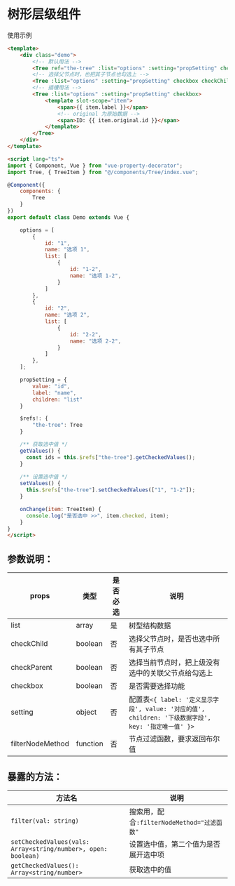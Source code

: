 # 树形层级组件

使用示例

```html
<template>
    <div class="demo">
        <!-- 默认用法 -->
        <Tree ref="the-tree" :list="options" :setting="propSetting" checkbox @nodeChange="onChange" @nodeClick="onChange" />
        <!-- 选择父节点时，也把其子节点也勾选上 -->
        <Tree :list="options" :setting="propSetting" checkbox checkChild />
        <!-- 插槽用法 -->
        <Tree :list="options" :setting="propSetting" checkbox>
            <template slot-scope="item">
                <span>{{ item.label }}</span>
                <!-- original 为原始数据 -->
                <span>ID: {{ item.original.id }}</span>
            </template>
        </Tree>
    </div>
</template>

<script lang="ts">
import { Component, Vue } from "vue-property-decorator";
import Tree, { TreeItem } from "@/components/Tree/index.vue";

@Component({
    components: {
        Tree
    }
})
export default class Demo extends Vue {

    options = [
        {
            id: "1",
            name: "选项 1",
            list: [
                {
                    id: "1-2",
                    name: "选项 1-2",
                }
            ]
        },
        {
            id: "2",
            name: "选项 2",
            list: [
                {
                    id: "2-2",
                    name: "选项 2-2",
                }
            ]
        },
    ];

    propSetting = {
        value: "id",
        label: "name",
        children: "list"
    }

    $refs!: {
        "the-tree": Tree
    }

    /** 获取选中值 */
    getValues() {
      const ids = this.$refs["the-tree"].getCheckedValues();
    }
    
    /** 设置选中值 */
    setValues() {
      this.$refs["the-tree"].setCheckedValues(["1", "1-2"]);
    }

    onChange(item: TreeItem) {
      console.log("是否选中 >>", item.checked, item);
    }
}
</script>
```

## 参数说明：

| props |  类型 | 是否必选 | 说明 |
| --- | --- | --- | --- | 
| list | array | 是 | 树型结构数据 |
| checkChild | boolean | 否 | 选择父节点时，是否也选中所有其子节点 |
| checkParent | boolean | 否 | 选择当前节点时，把上级没有选中的关联父节点给勾选上 |
| checkbox | boolean | 否 | 是否需要选择功能 |
| setting | object | 否 | 配置表`<{ label: '定义显示字段', value: '对应的值', children: '下级数据字段', key: '指定唯一值' }>` |
| filterNodeMethod | function | 否 | 节点过滤函数，要求返回布尔值 |

## 暴露的方法：

| 方法名 | 说明 |
| --- | --- |
| `filter(val: string)` | 搜索用，配合`:filterNodeMethod="过滤函数"` |
| `setCheckedValues(vals: Array<string/number>, open: boolean)` | 设置选中值，第二个值为是否展开选中项 |
| `getCheckedValues(): Array<string/number>` | 获取选中的值 |